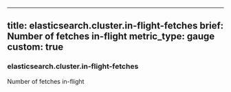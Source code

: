 
---
title: elasticsearch.cluster.in-flight-fetches
brief: Number of fetches in-flight
metric_type: gauge
custom: true
---
### elasticsearch.cluster.in-flight-fetches

Number of fetches in-flight
